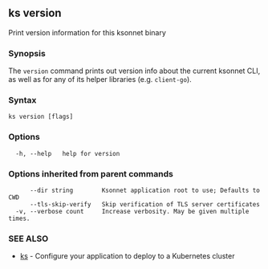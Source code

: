 ## ks version

Print version information for this ksonnet binary

### Synopsis


The `version` command prints out version info about the current ksonnet CLI,
as well as for any of its helper libraries (e.g. `client-go`).

### Syntax


```
ks version [flags]
```

### Options

```
  -h, --help   help for version
```

### Options inherited from parent commands

```
      --dir string        Ksonnet application root to use; Defaults to CWD
      --tls-skip-verify   Skip verification of TLS server certificates
  -v, --verbose count     Increase verbosity. May be given multiple times.
```

### SEE ALSO

* [ks](ks.md)	 - Configure your application to deploy to a Kubernetes cluster

